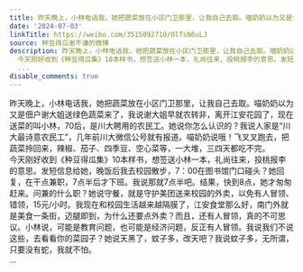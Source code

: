 ```yaml
---
title: 昨天晚上，小林电话我，她把蔬菜放在小区门卫那里，让我自己去取。喵奶奶以为又是佃户谢大姐送绿色蔬菜来了，我说谢大姐早就农转非，离开江安花园了，现在送菜的...
date: '2024-07-03'
linkTitle: https://weibo.com/3515092710/OlTsN6uLJ
source: 种豆得瓜谢不谦的微博
description: 昨天晚上，小林电话我，她把蔬菜放在小区门卫那里，让我自己去取。喵奶奶以为又是佃户谢大姐送绿色蔬菜来了，我说谢大姐早就农转非，离开江安花园了，现在送菜的叫小林，70后，是川大聘用的农民工。她说你怎么认识的？我说人家是“川大最诗意农民工”，几年前川大微信公号就有报道。喵奶奶说哦！飞叉叉跑去，把蔬菜拎回来，辣椒、茄子、四季豆、空心菜等，一大堆，三四天都吃不完。<br>
  今天刚好收到《种豆得瓜集》10本样书，想签送小林一本，礼尚往来，投桃报李的意思。发短信息给她，晚饭后我去校园散步，7：00在图书馆门口碰头？她回复，在干点兼职，7点半后才下班。我说那就7点半吧。结果，快到8点，她才匆匆赶来。问兼的什么职？她说守餐，就是守护美团送来校园的外卖，以免有人冒领、错领，15元/小时。我现在和校园生活越来越隔膜了，江安食堂那么好，南门外就是美食一条街，迈腿即到，为什么还要点外卖？而且，还有人冒领，真的不可思议。小林说，可能是教育问题，也可能是经济问题，反正有人冒领。我说我们不说这些，去看看你的菜园子？她说天黑了，蚊子多，改天吧？我说蚊子多，无所谓，只要没有蛇，我就不怕。<br>
  ...
disable_comments: true
---
```

昨天晚上，小林电话我，她把蔬菜放在小区门卫那里，让我自己去取。喵奶奶以为又是佃户谢大姐送绿色蔬菜来了，我说谢大姐早就农转非，离开江安花园了，现在送菜的叫小林，70后，是川大聘用的农民工。她说你怎么认识的？我说人家是“川大最诗意农民工”，几年前川大微信公号就有报道。喵奶奶说哦！飞叉叉跑去，把蔬菜拎回来，辣椒、茄子、四季豆、空心菜等，一大堆，三四天都吃不完。<br> 今天刚好收到《种豆得瓜集》10本样书，想签送小林一本，礼尚往来，投桃报李的意思。发短信息给她，晚饭后我去校园散步，7：00在图书馆门口碰头？她回复，在干点兼职，7点半后才下班。我说那就7点半吧。结果，快到8点，她才匆匆赶来。问兼的什么职？她说守餐，就是守护美团送来校园的外卖，以免有人冒领、错领，15元/小时。我现在和校园生活越来越隔膜了，江安食堂那么好，南门外就是美食一条街，迈腿即到，为什么还要点外卖？而且，还有人冒领，真的不可思议。小林说，可能是教育问题，也可能是经济问题，反正有人冒领。我说我们不说这些，去看看你的菜园子？她说天黑了，蚊子多，改天吧？我说蚊子多，无所谓，只要没有蛇，我就不怕。<br> ...
